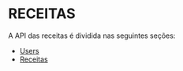# RECEITAS 

A API das receitas é dividida nas seguintes seções:

- [Users](./docs/USERS.md)
- [Receitas](./docs/RECIPES.md)